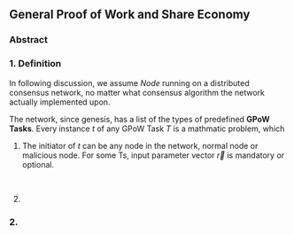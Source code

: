## General Proof of Work and Share Economy

### Abstract



### 1. Definition

In following discussion, we assume *Node* running on a distributed consensus network, no matter what consensus algorithm the network actually implemented upon.

The network, since genesis, has a list of the types of predefined **GPoW Tasks**.  Every instance *t* of any GPoW Task *T* is a mathmatic problem, which

1. The initiator of *t* can be any node in the network, normal node or malicious node. For some Ts, input parameter vector $\vec{r}$ is mandatory or optional.

   ​

2. ​

### 2. 
